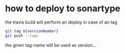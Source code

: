 # how to deploy to sonartype

the travis build will perform an deploy in case of an tag

````bash
git tag ${versionNumber}
git push --tags
````

the given tag-name will be used as version...